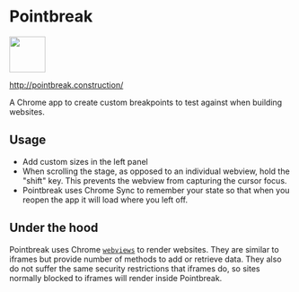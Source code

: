# Pointbreak

<img src="https://camo.githubusercontent.com/05d507bfa3da05ab2ce7feee823b37b50161af28/687474703a2f2f706f696e74627265616b2e636f6e737472756374696f6e2f6173736574732f692f706f696e74627265616b2d3132382e706e67" alt="" width="64" class="intro-logo">

http://pointbreak.construction/

A Chrome app to create custom breakpoints to test against when building websites. 

## Usage

- Add custom sizes in the left panel
- When scrolling the stage, as opposed to an individual webview, hold the "shift" key. This prevents the webview from capturing the cursor focus.
- Pointbreak uses Chrome Sync to remember your state so that when you reopen the app it will load where you left off.

## Under the hood

Pointbreak uses Chrome [`webviews`](https://developer.chrome.com/apps/tags/webview) to render websites. They are similar to iframes but provide number of methods to add or retrieve data. They also do not suffer the same security restrictions that iframes do, so sites normally blocked to iframes will render inside Pointbreak.

